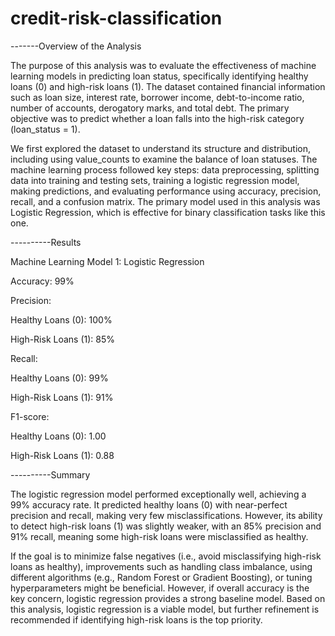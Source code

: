 # credit-risk-classification

-------Overview of the Analysis

The purpose of this analysis was to evaluate the effectiveness of machine learning models in predicting loan status, specifically identifying healthy loans (0) and high-risk loans (1). The dataset contained financial information such as loan size, interest rate, borrower income, debt-to-income ratio, number of accounts, derogatory marks, and total debt. The primary objective was to predict whether a loan falls into the high-risk category (loan_status = 1).

We first explored the dataset to understand its structure and distribution, including using value_counts to examine the balance of loan statuses. The machine learning process followed key steps: data preprocessing, splitting data into training and testing sets, training a logistic regression model, making predictions, and evaluating performance using accuracy, precision, recall, and a confusion matrix. The primary model used in this analysis was Logistic Regression, which is effective for binary classification tasks like this one.

----------Results

Machine Learning Model 1: Logistic Regression

Accuracy: 99%

Precision:

Healthy Loans (0): 100%

High-Risk Loans (1): 85%

Recall:

Healthy Loans (0): 99%

High-Risk Loans (1): 91%

F1-score:

Healthy Loans (0): 1.00

High-Risk Loans (1): 0.88

----------Summary

The logistic regression model performed exceptionally well, achieving a 99% accuracy rate. It predicted healthy loans (0) with near-perfect precision and recall, making very few misclassifications. However, its ability to detect high-risk loans (1) was slightly weaker, with an 85% precision and 91% recall, meaning some high-risk loans were misclassified as healthy.

If the goal is to minimize false negatives (i.e., avoid misclassifying high-risk loans as healthy), improvements such as handling class imbalance, using different algorithms (e.g., Random Forest or Gradient Boosting), or tuning hyperparameters might be beneficial. However, if overall accuracy is the key concern, logistic regression provides a strong baseline model. Based on this analysis, logistic regression is a viable model, but further refinement is recommended if identifying high-risk loans is the top priority.